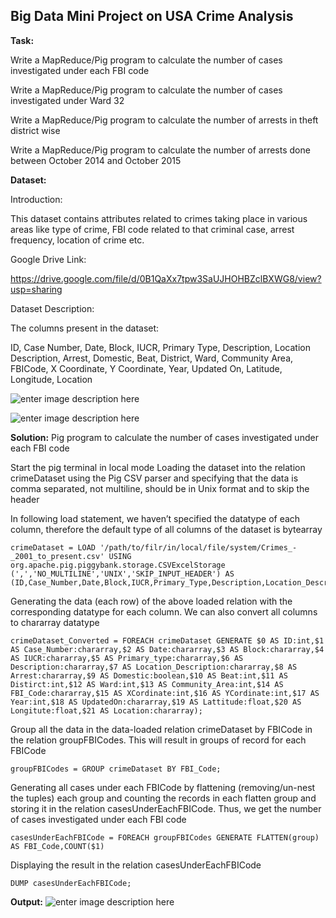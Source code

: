 **Big Data Mini Project on USA Crime Analysis**
-------------------------------------------

**Task:**


Write a MapReduce/Pig program to calculate the number of cases investigated under each FBI code

Write a MapReduce/Pig program to calculate the number of cases investigated under Ward 32

Write a MapReduce/Pig program to calculate the number of arrests in theft district wise

Write a MapReduce/Pig program to calculate the number of arrests done between October 2014 and October 2015


**Dataset:**


Introduction:

This dataset contains attributes related to crimes taking place in various areas like type of crime, FBI code related to that criminal case, arrest frequency, location of crime etc.


Google Drive Link: 

https://drive.google.com/file/d/0B1QaXx7tpw3SaUJHOHBZclBXWG8/view?usp=sharing


Dataset Description:

The columns present in the dataset:

ID, Case Number, Date, Block, IUCR, Primary Type, Description, Location Description, Arrest, Domestic, Beat, District, Ward, Community Area, FBICode, X Coordinate, Y Coordinate, Year, Updated On, Latitude, Longitude, Location

![enter image description here](https://user-images.githubusercontent.com/29932053/32462135-5295e12e-c306-11e7-84f6-ef6c34a20c7d.png)


![enter image description here](https://user-images.githubusercontent.com/29932053/32462187-84fdc834-c306-11e7-80c7-42547e6ffcc4.png)


**Solution:**
Pig program to calculate the number of cases investigated under each FBI code

Start the pig terminal in local mode
Loading the dataset into the relation crimeDataset using the Pig CSV parser and specifying that the data is comma separated, not multiline, should be in Unix format and to skip the header

In following load statement, we haven’t specified the datatype of each column, therefore the default type of all columns of the dataset is bytearray

    crimeDataset = LOAD '/path/to/filr/in/local/file/system/Crimes_-_2001_to_present.csv' USING org.apache.pig.piggybank.storage.CSVExcelStorage
    (',','NO_MULTILINE','UNIX','SKIP_INPUT_HEADER') AS (ID,Case_Number,Date,Block,IUCR,Primary_Type,Description,Location_Description,Arrest,Domestic,Beat,Distirct,Ward,Community_Area,FBI_Code,XCordinate,YCordinate,Year,UpdatedOn,Lattitude,Logitute,Location);

Generating the data (each row) of the above loaded relation with the corresponding datatype for each column. We can also convert all columns to chararray datatype

    crimeDataset_Converted = FOREACH crimeDataset GENERATE $0 AS ID:int,$1 AS Case_Number:chararray,$2 AS Date:chararray,$3 AS Block:chararray,$4 AS IUCR:chararray,$5 AS Primary_type:chararray,$6 AS Description:chararray,$7 AS Location_Description:chararray,$8 AS Arrest:chararray,$9 AS Domestic:boolean,$10 AS Beat:int,$11 AS Distirct:int,$12 AS Ward:int,$13 AS Community_Area:int,$14 AS FBI_Code:chararray,$15 AS XCordinate:int,$16 AS YCordinate:int,$17 AS Year:int,$18 AS UpdatedOn:chararray,$19 AS Lattitude:float,$20 AS Longitute:float,$21 AS Location:chararray);



Group all the data in the data-loaded relation crimeDataset by FBICode in the relation groupFBICodes. This will result in groups of record for each FBICode

    groupFBICodes = GROUP crimeDataset BY FBI_Code;

Generating all cases under each FBICode by flattening (removing/un-nest the tuples) each group and counting the records in each flatten group and storing it in the relation casesUnderEachFBICode. Thus, we get the number of cases investigated under each FBI code

    casesUnderEachFBICode = FOREACH groupFBICodes GENERATE FLATTEN(group) AS FBI_Code,COUNT($1)

Displaying the result in the relation casesUnderEachFBICode

    DUMP casesUnderEachFBICode;
    
**Output:**
![enter image description here](https://user-images.githubusercontent.com/29932053/32502466-cbd95384-c3a8-11e7-953f-f463f50b1154.png)


